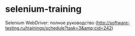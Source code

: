 # selenium-training
Selenium WebDriver: полное руководство (http://software-testing.ru/trainings/schedule?task=3&amp;cid=242)
